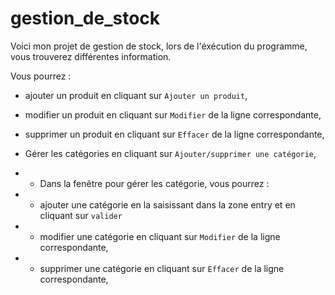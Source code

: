 # gestion_de_stock
Voici mon projet de gestion de stock, lors de l'éxécution du programme, vous trouverez différentes information.

Vous pourrez :
- ajouter un produit en cliquant sur `Ajouter un produit`,
- modifier un produit en cliquant sur `Modifier` de la ligne correspondante,
- supprimer un produit en cliquant sur `Effacer` de la ligne correspondante,

- Gérer les catégories en cliquant sur `Ajouter/supprimer une catégorie`,
- - Dans la fenêtre pour gérer les catégorie, vous pourrez :
- - ajouter une catégorie en la saisissant dans la zone entry et en cliquant sur `valider`
- - modifier une catégorie en cliquant sur `Modifier` de la ligne correspondante,
- - supprimer une catégorie en cliquant sur `Effacer` de la ligne correspondante,
